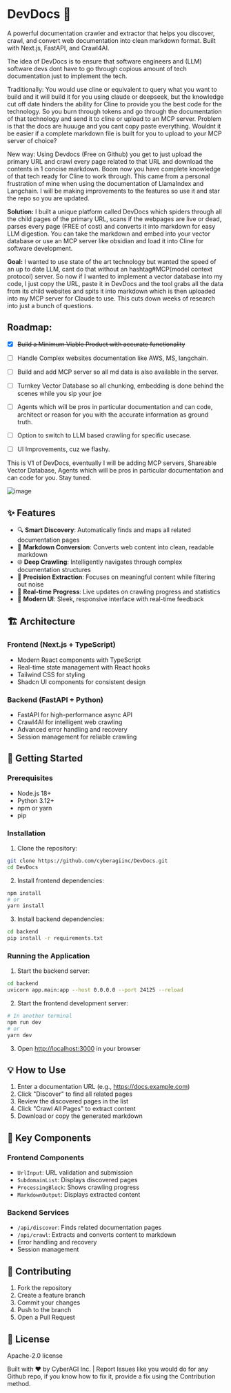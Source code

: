 # DevDocs 🚀

A powerful documentation crawler and extractor that helps you discover, crawl, and convert web documentation into clean markdown format. Built with Next.js, FastAPI, and Crawl4AI.

The idea of DevDocs is to ensure that software engineers and (LLM) software devs dont have to go through copious amount of tech documentation just to implement the tech. 

Traditionally: You would use cline or equivalent to query what you want to build and it will build it for you using claude or deepseek, but the knowledge cut off date hinders the ability for Cline to provide you the best code for the technology. So you burn through tokens and go through the documentation of that technology and send it to cline or upload to an MCP server. Problem is that the docs are huuuge and you cant copy paste everything. Wouldnt it be easier if a complete markdown file is built for you to upload to your MCP server of choice? 

New way: Using Devdocs (Free on Github) you get to just upload the primary URL and crawl every page related to that URL and download the contents in 1 concise markdown. Boom now you have complete knowledge of that tech ready for Cline to work through. This came from a personal frustration of mine when using the documentation of LlamaIndex and Langchain. I will be making improvements to the features so use it and star the repo so you are updated. 

**Solution:** I built a unique platform called DevDocs which spiders through all the child pages of the primary URL, scans if the webpages are live or dead, parses every page (FREE of cost) and converts it into markdown for easy LLM digestion. You can take the markdown and embed into your vector database or use an MCP server like obsidian and load it into Cline for software development. 

**Goal:** I wanted to use state of the art technology but wanted the speed of an up to date LLM, cant do that without an hashtag#MCP(model context protocol) server. So now if I wanted to implement a vector database into my code, I just copy the URL, paste it in DevDocs and the tool grabs all the data from its child websites and spits it into markdown which is then uploaded into my MCP server for Claude to use. This cuts down weeks of research into just a bunch of questions. 

## Roadmap:
- [X] ~~Build a Minimum Viable Product with accurate functionality~~
- [ ] Handle Complex websites documentation like AWS, MS, langchain.
- [ ] Build and add MCP server so all md data is also available in the server. 
- [ ] Turnkey Vector Database so all chunking, embedding is done behind the scenes while you sip your joe
- [ ] Agents which will be pros in particular documentation and can code, architect or reason for you with the accurate information as ground truth.
- [ ] Option to switch to LLM based crawling for specific usecase.
- [ ] UI Improvements, cuz we flashy. 


This is V1 of DevDocs, eventually I will be adding MCP servers, Shareable Vector Database, Agents which will be pros in particular documentation and can code for you. 
Stay tuned. 


![image](https://github.com/user-attachments/assets/40f9e0b0-b662-46bf-821a-4dab23c54649)

## ✨ Features

- 🔍 **Smart Discovery**: Automatically finds and maps all related documentation pages
- 📝 **Markdown Conversion**: Converts web content into clean, readable markdown
- 🌐 **Deep Crawling**: Intelligently navigates through complex documentation structures
- 🎯 **Precision Extraction**: Focuses on meaningful content while filtering out noise
- 🚄 **Real-time Progress**: Live updates on crawling progress and statistics
- 💫 **Modern UI**: Sleek, responsive interface with real-time feedback

## 🏗️ Architecture

### Frontend (Next.js + TypeScript)
- Modern React components with TypeScript
- Real-time state management with React hooks
- Tailwind CSS for styling
- Shadcn UI components for consistent design

### Backend (FastAPI + Python)
- FastAPI for high-performance async API
- Crawl4AI for intelligent web crawling
- Advanced error handling and recovery
- Session management for reliable crawling

## 🚀 Getting Started

### Prerequisites
- Node.js 18+
- Python 3.12+
- npm or yarn
- pip

### Installation

1. Clone the repository:
```bash
git clone https://github.com/cyberagiinc/DevDocs.git
cd DevDocs
```

2. Install frontend dependencies:
```bash
npm install
# or
yarn install
```

3. Install backend dependencies:
```bash
cd backend
pip install -r requirements.txt
```

### Running the Application

1. Start the backend server:
```bash
cd backend
uvicorn app.main:app --host 0.0.0.0 --port 24125 --reload
```

2. Start the frontend development server:
```bash
# In another terminal
npm run dev
# or
yarn dev
```

3. Open [http://localhost:3000](http://localhost:3000) in your browser

## 💡 How to Use

1. Enter a documentation URL (e.g., https://docs.example.com)
2. Click "Discover" to find all related pages
3. Review the discovered pages in the list
4. Click "Crawl All Pages" to extract content
5. Download or copy the generated markdown

## 🧩 Key Components

### Frontend Components
- `UrlInput`: URL validation and submission
- `SubdomainList`: Displays discovered pages
- `ProcessingBlock`: Shows crawling progress
- `MarkdownOutput`: Displays extracted content

### Backend Services
- `/api/discover`: Finds related documentation pages
- `/api/crawl`: Extracts and converts content to markdown
- Error handling and recovery
- Session management


## 🤝 Contributing

1. Fork the repository
2. Create a feature branch
3. Commit your changes
4. Push to the branch
5. Open a Pull Request

## 📄 License

Apache-2.0 license


Built with ❤️ by CyberAGI Inc. | Report Issues like you would do for any Github repo, if you know how to fix it, provide a fix using the Contribution method. 
